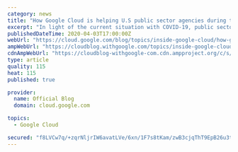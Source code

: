 ```yaml
---
category: news
title: "How Google Cloud is helping U.S public sector agencies during the COVID-19 pandemic and beyond"
excerpt: "In light of the current situation with COVID-19, public sector agencies are turning to the cloud more than ever, particularly as people increasingly need access to information and government services. Today, we’re happy to share more on our efforts to help governments with their COVID-19 needs and also"
publishedDateTime: 2020-04-03T17:00:00Z
webUrl: "https://cloud.google.com/blog/topics/inside-google-cloud/how-google-cloud-is-helping-us-public-sector-agencies-during-covid-19-pandemic-and-beyond/"
ampWebUrl: "https://cloudblog.withgoogle.com/topics/inside-google-cloud/how-google-cloud-is-helping-us-public-sector-agencies-during-covid-19-pandemic-and-beyond/amp/"
cdnAmpWebUrl: "https://cloudblog-withgoogle-com.cdn.ampproject.org/c/s/cloudblog.withgoogle.com/topics/inside-google-cloud/how-google-cloud-is-helping-us-public-sector-agencies-during-covid-19-pandemic-and-beyond/amp/"
type: article
quality: 115
heat: 115
published: true

provider:
  name: Official Blog
  domain: cloud.google.com

topics:
  - Google Cloud

secured: "f8LVCw7q/+zqrNljrIW6avatLVe/6xn/1F7s8tKam/zwB3cjqThT9EpB26u3tSocrIXEP0GyyJKIm6S3hNnSy1M1i03dWIOdKgRojcxHLKQ1H/ZnPMLIdPRzZ78EfrB01A+fGJsOudAVuouSGL/VAHpWolstojzdh5tT5zY7ysWSMOW3k+eqyvrz1G3G6U2mGryHfNVkI9pi+iHXLDuQMWCKrmyL1xSg2BDQhgOVmzDMBjDEvT2VyKPph6nWmCllcJzXGoe3/mOkgwJ2sQVmOOMxuPt8UDixuCHwEWanvhB3PNcyszv6TTlLrPPWu/GUjcN70UmE+5PKRg6POk83CQ==;kKhacKOD7kaBmMeV4VNIow=="
---
```


